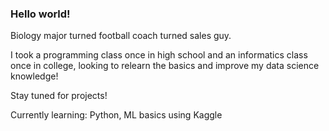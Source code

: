 ### Hello world!
Biology major turned football coach turned sales guy.

I took a programming class once in high school and an informatics class once in college, looking to relearn the basics and improve my data science knowledge!

Stay tuned for projects!

Currently learning: Python, ML basics using Kaggle


<!--
i solemnly swear that i am up to no good
-->
